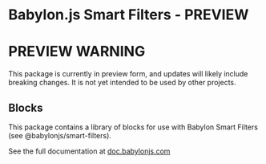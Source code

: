 # Babylon.js Smart Filters - PREVIEW

# PREVIEW WARNING

This package is currently in preview form, and updates will likely include breaking changes. It is not yet intended to be used by other projects.

## Blocks

This package contains a library of blocks for use with Babylon Smart Filters (see @babylonjs/smart-filters).

See the full documentation at [doc.babylonjs.com](https://doc.babylonjs.com/features/featuresDeepDive/smartFilters/)

